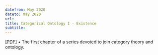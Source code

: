 ```yaml
---
datefrom: May 2020
dateto: May 2020
url:
title: Categorical Ontology I - Existence
subtitle:
---
```


[[PDF]](stuff/I-existence.pdf) • The first chapter of a series devoted to join category theory and ontology.

